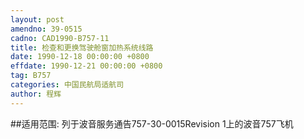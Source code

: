 ```yaml
---
layout: post
amendno: 39-0515
cadno: CAD1990-B757-11
title: 检查和更换驾驶舱窗加热系统线路
date: 1990-12-18 00:00:00 +0800
effdate: 1990-12-21 00:00:00 +0800
tag: B757
categories: 中国民航局适航司
author: 程辉
---
```


##适用范围:
列于波音服务通告757-30-0015Revision 1上的波音757飞机

